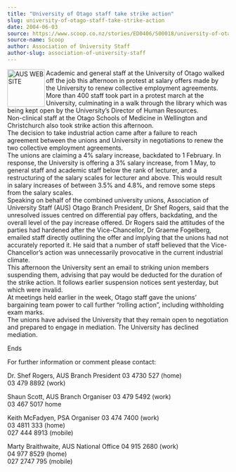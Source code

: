 ```yaml
---
title: "University of Otago staff take strike action"
slug: university-of-otago-staff-take-strike-action
date: 2004-06-03
source: https://www.scoop.co.nz/stories/ED0406/S00018/university-of-otago-staff-take-strike-action.htm
source-name: Scoop
author: Association of University Staff
author-slug: association-of-university-staff
---
```


<p><img align="left" width="85" height="85" src="http://www.aus.ac.nz/pictures/logo.gif" alt="AUS WEB SITE" border="0">Academic and general staff
at the University of Otago walked off the job this afternoon
in protest at salary offers made by the University to renew
collective employment agreements. More than 400 staff took
part in a protest march at the University, culminating in a
walk through the library which was being kept open by the
University’s Director of Human Resources.<br>Non-clinical
staff at the Otago Schools of Medicine in Wellington and
Christchurch also took strike action this afternoon.<br>The
decision to take industrial action came after a failure to
reach agreement between the unions and University in
negotiations to renew the two collective employment
agreements.<br>The unions are claiming a 4% salary increase,
backdated to 1 February. In response, the University is
offering a 3% salary increase, from 1 May, to general staff
and academic staff below the rank of lecturer, and a
restructuring of the salary scales for lecturer and above.
This would result in salary increases of between 3.5% and
4.8%, and remove some steps from the salary scales.
<br>Speaking on behalf of the combined university unions,
Association of University Staff (AUS) Otago Branch
President, Dr Shef Rogers, said that the unresolved issues
centred on differential pay offers, backdating, and the
overall level of the pay increase offered. Dr Rogers said
the attitudes of the parties had hardened after the
Vice-Chancellor, Dr Graeme Fogelberg, emailed staff directly
outlining the offer and implying that the unions had not
accurately reported it. He said that a number of staff
believed that the Vice-Chancellor’s action was unnecessarily
provocative in the current industrial climate.<br>This
afternoon the University sent an email to striking union
members suspending them, advising that pay would be deducted
for the duration of the strike action. It follows earlier
suspension notices sent yesterday, but which were
invalid.<br>At meetings held earlier in the week, Otago
staff gave the unions’ bargaining team power to call further
“rolling action”, including withholding exam marks. <br>The
unions have advised the University that they remain open to
negotiation and prepared to engage in mediation. The
University has declined mediation.<p>
<p>Ends</p>

<p>For further
information or comment please contact:</p>

<p>Dr. Shef Rogers,
AUS Branch President   03 4730 527 (home)<br>               
	03 479 8892 (work)</p>

<p>Shaun Scott, AUS Branch Organiser     
03 479 5492 (work)<br>                                	03
467 5017 home</p>

<p>Keith McFadyen, PSA Organiser           03
474 7400 (work)<br>                                       
03 4811 333 (home)<br>                                      
027 444 8913 (mobile)</p>

<p>Marty Braithwaite, AUS National
Office	04 915 2680 (work)<br>					04 977 8529
(home)<br>					027 2747 795
(mobile)</p>






<!--


